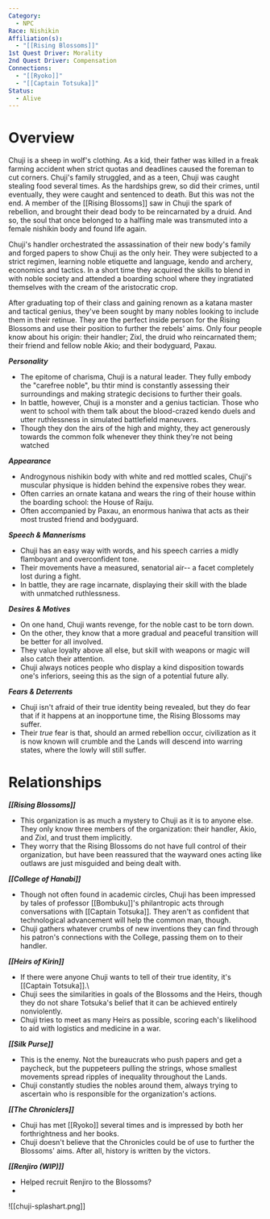 ```yaml
---
Category:
  - NPC
Race: Nishikin
Affiliation(s):
  - "[[Rising Blossoms]]"
1st Quest Driver: Morality
2nd Quest Driver: Compensation
Connections:
  - "[[Ryoko]]"
  - "[[Captain Totsuka]]"
Status:
  - Alive
---
```


# Overview

Chuji is a sheep in wolf's clothing. As a kid, their father was killed in a freak farming accident when strict quotas and deadlines caused the foreman to cut corners. Chuji's family struggled, and as a teen, Chuji was caught stealing food several times. As the hardships grew, so did their crimes, until eventually, they were caught and sentenced to death. But this was not the end. A member of the [[Rising Blossoms]] saw in Chuji the spark of rebellion, and brought their dead body to be reincarnated by a druid. And so, the soul that once belonged to a halfling male was transmuted into a female nishikin body and found life again.

Chuji's handler orchestrated the assassination of their new body's family and forged papers to show Chuji as the only heir. They were subjected to a strict regimen, learning noble etiquette and language, kendo and archery, economics and tactics. In a short time they acquired the skills to blend in with noble society and attended a boarding school where they ingratiated themselves with the cream of the aristocratic crop.

After graduating top of their class and gaining renown as a katana master and tactical genius, they've been sought by many nobles looking to include them in their retinue. They are the perfect inside person for the Rising Blossoms and use their position to further the rebels' aims. Only four people know about his origin: their handler; Zixl, the druid who reincarnated them; their friend and fellow noble Akio; and their bodyguard, Paxau.

***Personality*** 
- The epitome of charisma, Chuji is a natural leader. They fully embody the "carefree noble", bu thtir mind is constantly assessing their surroundings and making strategic decisions to further their goals.
- In battle, however, Chuji is a monster and a genius tactician. Those who went to school with them talk about the blood-crazed kendo duels and utter ruthlessness in simulated battlefield maneuvers.
- Though they don the airs of the high and mighty, they act generously towards the common folk whenever they think they're not being watched

***Appearance***
- Androgynous nishikin body with white and red mottled scales, Chuji's muscular physique is hidden behind the expensive robes they wear.
- Often carries an ornate katana and wears the ring of their house within the boarding school: the House of Raiju.
- Often accompanied by Paxau, an enormous haniwa that acts as their most trusted friend and bodyguard.

***Speech & Mannerisms***
- Chuji has an easy way with words, and his speech carries a midly flamboyant and overconfident tone.
- Their movements have a measured, senatorial air-- a facet completely lost during a fight.
- In battle, they are rage incarnate, displaying their skill with the blade with unmatched ruthlessness.

***Desires & Motives***
- On one hand, Chuji wants revenge, for the noble cast to be torn down.
- On the other, they know that a more gradual and peaceful transition will be better for all involved.
- They value loyalty above all else, but skill with weapons or magic will also catch their attention.
- Chuji always notices people who display a kind disposition towards one's inferiors, seeing this as the sign of a potential future ally.

***Fears & Deterrents***
- Chuji isn't afraid of their true identity being revealed, but they do fear that if it happens at an inopportune time, the Rising Blossoms may suffer.
- Their *true* fear is that, should an armed rebellion occur, civilization as it is now known will crumble and the Lands will descend into warring states, where the lowly will still suffer.

# Relationships

***[[Rising Blossoms]]***
- This organization is as much a mystery to Chuji as it is to anyone else. They only know three members of the organization: their handler, Akio, and Zixl, and trust them implicitly.
- They worry that the Rising Blossoms do not have full control of their organization, but have been reassured that the wayward ones acting like outlaws are just misguided and being dealt with.

***[[College of Hanabi]]***
- Though not often found in academic circles, Chuji has been impressed by tales of professor [[Bombuku]]'s philantropic acts through conversations with [[Captain Totsuka]]. They aren't as confident that technological advancement will help the common man, though.
- Chuji gathers whatever crumbs of new inventions they can find through his patron's connections with the College, passing them on to their handler.

***[[Heirs of Kirin]]***
- If there were anyone Chuji wants to tell of their true identity, it's [[Captain Totsuka]].\
- Chuji sees the similarities in goals of the Blossoms and the Heirs, though they do not share Totsuka's belief that it can be achieved entirely nonviolently.
- Chuji tries to meet as many Heirs as possible, scoring each's likelihood to aid with logistics and medicine in a war.

***[[Silk Purse]]***
- This is the enemy. Not the bureaucrats who push papers and get a paycheck, but the puppeteers pulling the strings, whose smallest movements spread ripples of inequality throughout the Lands.
- Chuji constantly studies the nobles around them, always trying to ascertain who is responsible for the organization's actions.

***[[The Chroniclers]]***
- Chuji has met [[Ryoko]] several times and is impressed by both her forthrightness and her books.
- Chuji doesn't believe that the Chronicles could be of use to further the Blossoms' aims. After all, history is written by the victors.

***[[Renjiro (WIP)]]***
- Helped recruit Renjiro to the Blossoms?
- 

![[chuji-splashart.png]]